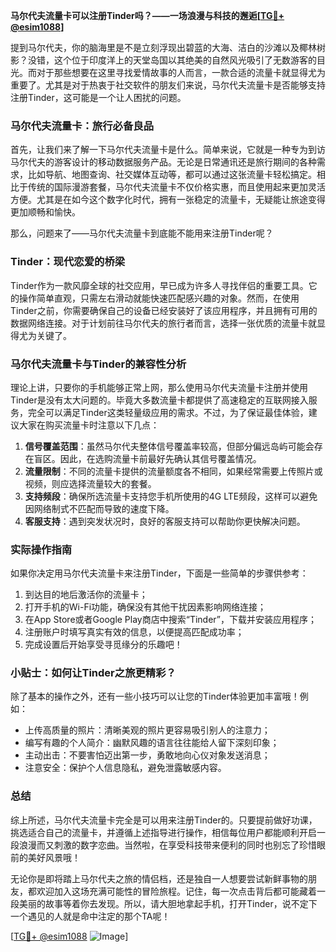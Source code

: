 **马尔代夫流量卡可以注册Tinder吗？——一场浪漫与科技的邂逅[[TG💪+ @esim1088](https://t.me/s/esim1088)]**

提到马尔代夫，你的脑海里是不是立刻浮现出碧蓝的大海、洁白的沙滩以及椰林树影？没错，这个位于印度洋上的天堂岛国以其绝美的自然风光吸引了无数游客的目光。而对于那些想要在这里寻找爱情故事的人而言，一款合适的流量卡就显得尤为重要了。尤其是对于热衷于社交软件的朋友们来说，马尔代夫流量卡是否能够支持注册Tinder，这可能是一个让人困扰的问题。

### 马尔代夫流量卡：旅行必备良品

首先，让我们来了解一下马尔代夫流量卡是什么。简单来说，它就是一种专为到访马尔代夫的游客设计的移动数据服务产品。无论是日常通讯还是旅行期间的各种需求，比如导航、地图查询、社交媒体互动等，都可以通过这张流量卡轻松搞定。相比于传统的国际漫游套餐，马尔代夫流量卡不仅价格实惠，而且使用起来更加灵活方便。尤其是在如今这个数字化时代，拥有一张稳定的流量卡，无疑能让旅途变得更加顺畅和愉快。

那么，问题来了——马尔代夫流量卡到底能不能用来注册Tinder呢？

### Tinder：现代恋爱的桥梁

Tinder作为一款风靡全球的社交应用，早已成为许多人寻找伴侣的重要工具。它的操作简单直观，只需左右滑动就能快速匹配感兴趣的对象。然而，在使用Tinder之前，你需要确保自己的设备已经安装好了该应用程序，并且拥有可用的数据网络连接。对于计划前往马尔代夫的旅行者而言，选择一张优质的流量卡就显得尤为关键了。

### 马尔代夫流量卡与Tinder的兼容性分析

理论上讲，只要你的手机能够正常上网，那么使用马尔代夫流量卡注册并使用Tinder是没有太大问题的。毕竟大多数流量卡都提供了高速稳定的互联网接入服务，完全可以满足Tinder这类轻量级应用的需求。不过，为了保证最佳体验，建议大家在购买流量卡时注意以下几点：

1. **信号覆盖范围**：虽然马尔代夫整体信号覆盖率较高，但部分偏远岛屿可能会存在盲区。因此，在选购流量卡前最好先确认其信号覆盖情况。
2. **流量限制**：不同的流量卡提供的流量额度各不相同，如果经常需要上传照片或视频，则应选择流量较大的套餐。
3. **支持频段**：确保所选流量卡支持您手机所使用的4G LTE频段，这样可以避免因网络制式不匹配而导致的速度下降。
4. **客服支持**：遇到突发状况时，良好的客服支持可以帮助你更快解决问题。

### 实际操作指南

如果你决定用马尔代夫流量卡来注册Tinder，下面是一些简单的步骤供参考：

1. 到达目的地后激活你的流量卡；
2. 打开手机的Wi-Fi功能，确保没有其他干扰因素影响网络连接；
3. 在App Store或者Google Play商店中搜索“Tinder”，下载并安装应用程序；
4. 注册账户时填写真实有效的信息，以便提高匹配成功率；
5. 完成设置后开始享受寻觅缘分的乐趣吧！

### 小贴士：如何让Tinder之旅更精彩？

除了基本的操作之外，还有一些小技巧可以让您的Tinder体验更加丰富哦！例如：

- 上传高质量的照片：清晰美观的照片更容易吸引别人的注意力；
- 编写有趣的个人简介：幽默风趣的语言往往能给人留下深刻印象；
- 主动出击：不要害怕迈出第一步，勇敢地向心仪对象发送消息；
- 注意安全：保护个人信息隐私，避免泄露敏感内容。

### 总结

综上所述，马尔代夫流量卡完全是可以用来注册Tinder的。只要提前做好功课，挑选适合自己的流量卡，并遵循上述指导进行操作，相信每位用户都能顺利开启一段浪漫而又刺激的数字恋曲。当然啦，在享受科技带来便利的同时也别忘了珍惜眼前的美好风景哦！

无论你是即将踏上马尔代夫之旅的情侣档，还是独自一人想要尝试新鲜事物的朋友，都欢迎加入这场充满可能性的冒险旅程。记住，每一次点击背后都可能藏着一段美丽的故事等着你去发现。所以，请大胆地拿起手机，打开Tinder，说不定下一个遇见的人就是命中注定的那个TA呢！

[[TG💪+ @esim1088](https://t.me/s/esim1088) ![Image](https://i.postimg.cc/4NQfJmqS/Snipaste-2025-05-13-00-14-12.png)]
